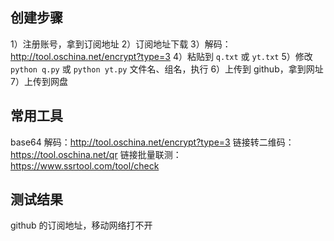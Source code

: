 
## 创建步骤
1）注册账号，拿到订阅地址
2）订阅地址下载
3）解码：http://tool.oschina.net/encrypt?type=3
4）粘贴到 `q.txt` 或 `yt.txt`
5）修改 `python q.py` 或 `python yt.py` 文件名、组名，执行
6）上传到 github，拿到网址
7）上传到网盘

## 常用工具
base64 解码：http://tool.oschina.net/encrypt?type=3
链接转二维码：https://tool.oschina.net/qr
链接批量联测：https://www.ssrtool.com/tool/check

## 测试结果
github 的订阅地址，移动网络打不开
